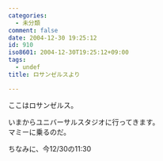 ```yaml
---
categories:
  - 未分類
comment: false
date: 2004-12-30 19:25:12
id: 910
iso8601: 2004-12-30T19:25:12+09:00
tags:
  - undef
title: ロサンゼルスより

---
```


<div class="entry-body">
                                 <p>ここはロサンゼルス。</p>

<p>いまからユニバーサルスタジオに行ってきます。<br />
マミーに乗るのだ。</p>

<p>ちなみに、今12/30の11:30</p>
                              </div>    	